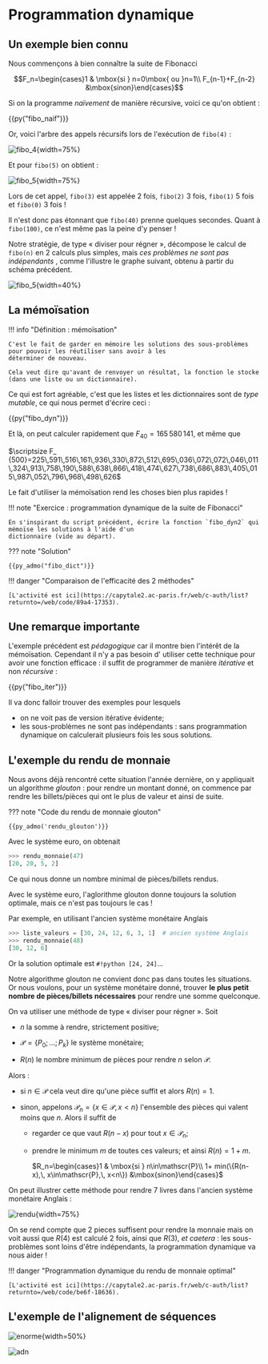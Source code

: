 # Programmation dynamique

## Un exemple bien connu

Nous commençons à bien connaître la suite de Fibonacci

$$F_n=\begin{cases}1 & \mbox{si } n=0\mbox{ ou }n=1\\ F_{n-1}+F_{n-2} &\mbox{sinon}\end{cases}$$

Si on la programme *naïvement* de manière récursive, voici ce qu'on obtient :

{{py("fibo_naif")}}

Or, voici l'arbre des appels récursifs lors de l'exécution de `fibo(4)` :

![fibo_4](../img/fibo_4.svg){width=75%}

Et pour `fibo(5)` on obtient :

![fibo_5](../img/fibo_5.svg){width=75%}

Lors de cet appel, `fibo(3)` est appelée 2 fois, `fibo(2)` 3 fois, `fibo(1)` 5 fois et `fibo(0)` 3 fois !

Il n'est donc pas étonnant que `fibo(40)` prenne quelques secondes. Quant à `fibo(100)`, ce n'est même pas la peine d'y
penser !

Notre stratégie, de type « diviser pour régner », décompose le calcul de `fibo(n)` en 2 calculs plus simples, mais *ces
problèmes ne sont pas indépendants* , comme l'illustre le graphe suivant, obtenu à partir du schéma précédent.

![fibo_5](../img/fibo_5_graphe.svg){width=40%}

## La mémoïsation

!!! info "Définition : mémoïsation"

    C'est le fait de garder en mémoire les solutions des sous-problèmes pour pouvoir les réutiliser sans avoir à les 
    déterminer de nouveau.
    
    Cela veut dire qu'avant de renvoyer un résultat, la fonction le stocke (dans une liste ou un dictionnaire). 

Ce qui est fort agréable, c'est que les listes et les dictionnaires sont de *type mutable*, ce qui nous permet d'écrire
ceci :

{{py("fibo_dyn")}}

Et là, on peut calculer rapidement que $F_{40}=165\,580\,141$, et même que

$\scriptsize F_
{500}=225\,591\,516\,161\,936\,330\,872\,512\,695\,036\,072\,072\,046\,011\,324\,913\,758\,190\,588\,638\,866\,418\,474\,627\,738\,686\,883\,405\,015\,987\,052\,796\,968\,498\,626$

Le fait d'utiliser la mémoïsation rend les choses bien plus rapides !

!!! note "Exercice : programmation dynamique de la suite de Fibonacci"

    En s'inspirant du script précédent, écrire la fonction `fibo_dyn2` qui mémoïse les solutions à l'aide d'un
    dictionnaire (vide au départ).

??? note "Solution"

    {{py_admo("fibo_dict")}}

!!! danger "Comparaison de l'efficacité des 2 méthodes"

    [L'activité est ici](https://capytale2.ac-paris.fr/web/c-auth/list?returnto=/web/code/89a4-17353).

## Une remarque importante

L'exemple précédent est *pédagogique* car il montre bien l'intérêt de la mémoïsation. Cependant il n'y a pas besoin d'
utiliser cette technique pour avoir une fonction efficace : il suffit de programmer de manière *itérative* et non
*récursive* :

{{py("fibo_iter")}}

Il va donc falloir trouver des exemples pour lesquels

- on ne voit pas de version itérative évidente;
- les sous-problèmes ne sont pas indépendants : sans programmation dynamique on calculerait plusieurs fois les sous
  solutions.

## L'exemple du rendu de monnaie

Nous avons déjà rencontré cette situation l'année dernière, on y appliquait un algorithme *glouton* : pour rendre un
montant donné, on commence par rendre les billets/pièces qui ont le plus de valeur et ainsi de suite.

??? note "Code du rendu de monnaie glouton"

    {{py_admo('rendu_glouton')}}

Avec le système euro, on obtenait

```python
>>> rendu_monnaie(47)
[20, 20, 5, 2]
```

Ce qui nous donne un nombre minimal de pièces/billets rendus.

Avec le système euro, l'aglorithme glouton donne toujours la solution optimale, mais ce n'est pas toujours le cas !

Par exemple, en utilisant l'ancien système monétaire Anglais

```python
>>> liste_valeurs = [30, 24, 12, 6, 3, 1]  # ancien système Anglais
>>> rendu_monnaie(48)
[30, 12, 6]
```

Or la solution optimale est `#!python [24, 24]`...

Notre algorithme glouton ne convient donc pas dans toutes les situations. Or nous voulons, pour un système monétaire
donné, trouver **le plus petit nombre de pièces/billets nécessaires** pour rendre une somme quelconque.

On va utiliser une méthode de type « diviser pour régner ». Soit 

- $n$ la somme à rendre, strictement positive; 
  
- $\mathscr{P}=\{P_0;\,...;\,P_k\}$ le système monétaire;

- $R(n)$ le nombre minimum de pièces pour rendre $n$ selon $\mathscr{P}$. 

Alors :

- si $n\in\mathscr{P}$ cela veut dire qu'une pièce suffit et alors $R(n)=1$.

- sinon, appelons $\mathscr{P}_n=\{x \in\mathscr{P},\, x < n\}$ l'ensemble des pièces qui valent moins que $n$. Alors
  il suffit de 
    - regarder ce que vaut $R(n-x)$ pour tout $x\in\mathscr{P}_n$;
    - prendre le minimum $m$ de toutes ces valeurs;
  et ainsi $R(n)= 1 + m$.
      
      $R_n=\begin{cases}1 & \mbox{si } n\in\mathscr{P}\\ 
       1+ min(\{R(n-x),\, x\in\mathscr{P},\, x<n\}) &\mbox{sinon}\end{cases}$
      
On peut illustrer cette méthode pour rendre 7 livres dans l'ancien système monétaire Anglais :

![rendu](../img/graphe_rendu.svg){width=75%}

On se rend compte que 2 pieces suffisent pour rendre la monnaie mais on voit aussi que $R(4)$ est calculé 2 fois, ainsi 
que $R(3)$, *et caetera* : les sous-problèmes sont loins d'être indépendants, la programmation dynamique va nous aider !

!!! danger "Programmation dynamique du rendu de monnaie optimal"

    [L'activité est ici](https://capytale2.ac-paris.fr/web/c-auth/list?returnto=/web/code/be6f-18636).

## L'exemple de l'alignement de séquences

![enorme](../img/enorme.gif){width=50%}

![adn](../img/adn.gif)